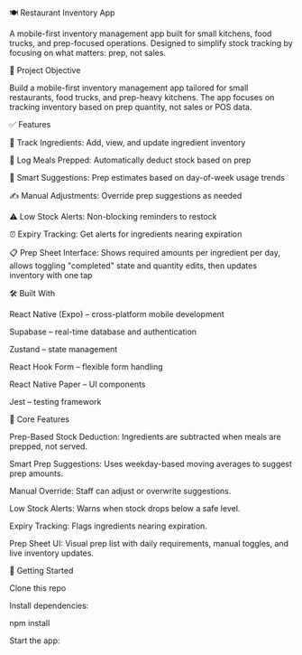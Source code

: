 🍽️ Restaurant Inventory App

A mobile-first inventory management app built for small kitchens, food trucks, and prep-focused operations. Designed to simplify stock tracking by focusing on what matters: prep, not sales.

🎯 Project Objective

Build a mobile-first inventory management app tailored for small restaurants, food trucks, and prep-heavy kitchens. The app focuses on tracking inventory based on prep quantity, not sales or POS data.

✅ Features

🧾 Track Ingredients: Add, view, and update ingredient inventory

🍱 Log Meals Prepped: Automatically deduct stock based on prep

🔁 Smart Suggestions: Prep estimates based on day-of-week usage trends

✍️ Manual Adjustments: Override prep suggestions as needed

⚠️ Low Stock Alerts: Non-blocking reminders to restock

⏰ Expiry Tracking: Get alerts for ingredients nearing expiration

📋 Prep Sheet Interface: Shows required amounts per ingredient per day, allows toggling "completed" state and quantity edits, then updates inventory with one tap

🛠 Built With

React Native (Expo) – cross-platform mobile development

Supabase – real-time database and authentication

Zustand – state management

React Hook Form – flexible form handling

React Native Paper – UI components

Jest – testing framework

🔑 Core Features

Prep-Based Stock Deduction: Ingredients are subtracted when meals are prepped, not served.

Smart Prep Suggestions: Uses weekday-based moving averages to suggest prep amounts.

Manual Override: Staff can adjust or overwrite suggestions.

Low Stock Alerts: Warns when stock drops below a safe level.

Expiry Tracking: Flags ingredients nearing expiration.

Prep Sheet UI: Visual prep list with daily requirements, manual toggles, and live inventory updates.

🚀 Getting Started

Clone this repo

Install dependencies:

npm install

Start the app:

